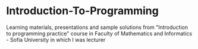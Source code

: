 # Introduction-To-Programming
Learning materials, presentations and sample solutions from "Introduction to programming practice" course in Faculty of Mathematics and Informatics - Sofia University in which I was lecturer
